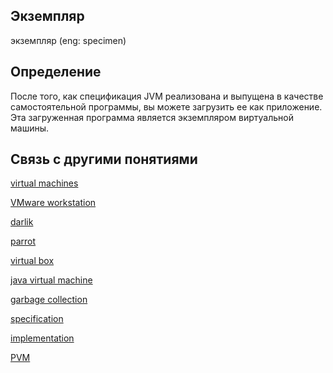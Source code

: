 ## Экземпляр
экземпляр (eng: specimen) 

## Определение
После того, как спецификация JVM реализована и выпущена в качестве самостоятельной программы, вы можете загрузить ее как приложение. Эта загруженная программа является экземпляром виртуальной машины.
## Связь с другими понятиями
[virtual machines](https://github.com/vernikkkkkkkkkkkkkkkkkkk/concept/blob/main/virtual%20machines/virtual%20machines/virtual%20machines.md)

[VMware workstation](https://github.com/vernikkkkkkkkkkkkkkkkkkk/concept/blob/main/virtual%20machines/examples%20of%20virtual%20machines%20used%20with%20programming%20languages/c(c%2B%2B)/VMware%20workstation.md)

[darlik](https://github.com/vernikkkkkkkkkkkkkkkkkkk/concept/blob/main/virtual%20machines/examples%20of%20virtual%20machines%20used%20with%20programming%20languages/c(c%2B%2B)/darlik.md)

[parrot](https://github.com/vernikkkkkkkkkkkkkkkkkkk/concept/blob/main/virtual%20machines/examples%20of%20virtual%20machines%20used%20with%20programming%20languages/c(c%2B%2B)/parrot.md)

[virtual box](https://github.com/vernikkkkkkkkkkkkkkkkkkk/concept/blob/main/virtual%20machines/examples%20of%20virtual%20machines%20used%20with%20programming%20languages/c(c%2B%2B)/virtual%20box.md)

[java virtual machine](https://github.com/vernikkkkkkkkkkkkkkkkkkk/concept/blob/main/virtual%20machines/examples%20of%20virtual%20machines%20used%20with%20programming%20languages/java/java%20virtual%20machine.md)

[garbage collection](https://github.com/vernikkkkkkkkkkkkkkkkkkk/concept/blob/main/virtual%20machines/examples%20of%20virtual%20machines%20used%20with%20programming%20languages/java/garbage%20collection.md)

[specification](https://github.com/vernikkkkkkkkkkkkkkkkkkk/concept/blob/main/virtual%20machines/examples%20of%20virtual%20machines%20used%20with%20programming%20languages/java/three%20main%20parts/specification.md)

[implementation](https://github.com/vernikkkkkkkkkkkkkkkkkkk/concept/blob/main/virtual%20machines/examples%20of%20virtual%20machines%20used%20with%20programming%20languages/java/three%20main%20parts/implementation.md)

[PVM](https://github.com/vernikkkkkkkkkkkkkkkkkkk/concept/blob/main/virtual%20machines/examples%20of%20virtual%20machines%20used%20with%20programming%20languages/python/PVM.md)
